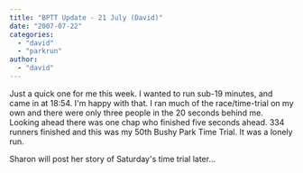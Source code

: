 ```yaml
---
title: "BPTT Update - 21 July (David)"
date: "2007-07-22"
categories: 
  - "david"
  - "parkrun"
author:
  - "david"
---
```


Just a quick one for me this week. I wanted to run sub-19 minutes, and came in at 18:54. I'm happy with that. I ran much of the race/time-trial on my own and there were only three people in the 20 seconds behind me. Looking ahead there was one chap who finished five seconds ahead. 334 runners finished and this was my 50th Bushy Park Time Trial. It was a lonely run.

Sharon will post her story of Saturday's time trial later...
